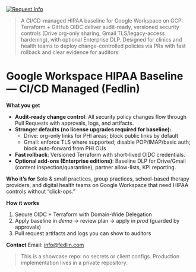 [![Request Info](https://img.shields.io/badge/Request%20Info-Open%20an%20Issue-blue)](https://github.com/fedlinllc/fedlin-gcp-hipaa-showcase/issues/new?template=request_info.md)

> A CI/CD-managed HIPAA baseline for Google Workspace on GCP: Terraform + GitHub OIDC deliver audit-ready, versioned security controls (Drive org-only sharing, Gmail TLS/legacy-access hardening), with optional Enterprise DLP.
> Designed for clinics and health teams to deploy change-controlled policies via PRs with fast rollback and clear evidence for auditors.


# Google Workspace HIPAA Baseline — CI/CD Managed (Fedlin)

**What you get**
- **Audit-ready change control**: All security policy changes flow through Pull Requests with approvals, logs, and artifacts.
- **Stronger defaults (no license upgrades required for baseline):**
  - Drive: org-only links for PHI areas; block public links by default
  - Gmail: enforce TLS where supported; disable POP/IMAP/basic auth; block auto-forward from PHI OUs
- **Fast rollback**: Versioned Terraform with short-lived OIDC credentials.
- **Optional add-ons (Enterprise editions)**: Baseline DLP for Drive/Gmail (content inspection/quarantine), partner allow-lists, KPI reporting.

**Who it’s for**
Solo & small practices, group practices, school-based therapy providers, and digital health teams on Google Workspace that need HIPAA controls without “click-ops.”

**How it works**
1) Secure OIDC + Terraform with Domain-Wide Delegation  
2) Apply baseline in *demo* → review plan → apply in *prod* (guarded by approvals)  
3) Pull request artifacts and logs you can show to auditors

**Contact**
Email: info@fedlin.com

> This is a showcase repo: no secrets or client configs. Production implementation lives in a private repository.
